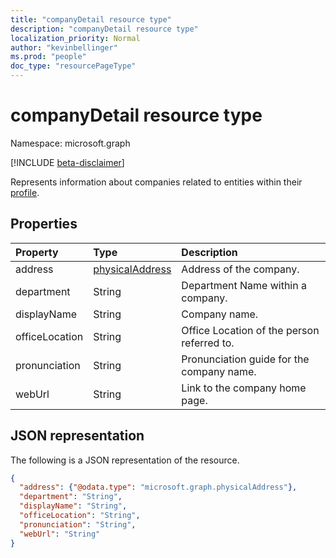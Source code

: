 ```yaml
---
title: "companyDetail resource type"
description: "companyDetail resource type"
localization_priority: Normal
author: "kevinbellinger"
ms.prod: "people"
doc_type: "resourcePageType"
---
```


# companyDetail resource type

Namespace: microsoft.graph

[!INCLUDE [beta-disclaimer](../../includes/beta-disclaimer.md)]

Represents information about companies related to entities within their [profile](profile.md).

## Properties

| Property       | Type                                | Description                                 |
|:---------------|:------------------------------------|:--------------------------------------------|
|address         |[physicalAddress](physicaladdress.md)| Address of the company.                     |
|department      |String                               | Department Name within a company.           |
|displayName     |String                               | Company name.                               |
|officeLocation  |String                               | Office Location of the person referred to.  |
|pronunciation   |String                               | Pronunciation guide for the company name.   |
|webUrl          |String                               | Link to the company home page.              |

## JSON representation

The following is a JSON representation of the resource.

<!-- {
  "blockType": "resource",
  "optionalProperties": [

  ],
  "@odata.type": "microsoft.graph.companyDetail",
  "baseType": null
}-->

```json
{
  "address": {"@odata.type": "microsoft.graph.physicalAddress"},
  "department": "String",
  "displayName": "String",
  "officeLocation": "String",
  "pronunciation": "String",
  "webUrl": "String"
}
```

<!-- uuid: 16cd6b66-4b1a-43a1-adaf-3a886856ed98
2019-02-04 14:57:30 UTC -->
<!-- {
  "type": "#page.annotation",
  "description": "companyDetail resource",
  "keywords": "",
  "section": "documentation",
  "tocPath": ""
}-->